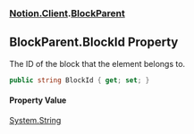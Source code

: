 ### [Notion.Client](Notion.Client.md 'Notion.Client').[BlockParent](Notion.Client.BlockParent.md 'Notion.Client.BlockParent')

## BlockParent.BlockId Property

The ID of the block that the element belongs to.

```csharp
public string BlockId { get; set; }
```

#### Property Value
[System.String](https://docs.microsoft.com/en-us/dotnet/api/System.String 'System.String')